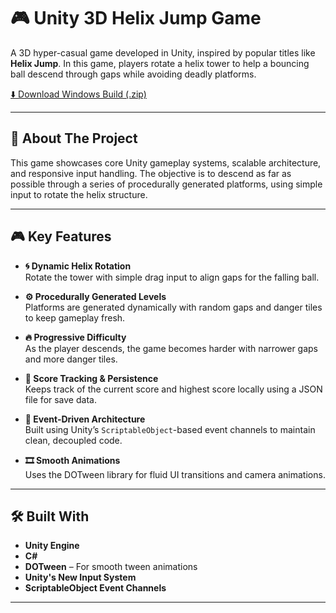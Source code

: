 # 🎮 Unity 3D Helix Jump Game

A 3D hyper-casual game developed in Unity, inspired by popular titles like **Helix Jump**. In this game, players rotate a helix tower to help a bouncing ball descend through gaps while avoiding deadly platforms.

[⬇️ Download Windows Build (.zip)](https://github.com/BHBit580/HelixJumpGame/releases/download/V/GameBuild.zip)

---

## 🧩 About The Project

This game showcases core Unity gameplay systems, scalable architecture, and responsive input handling. The objective is to descend as far as possible through a series of procedurally generated platforms, using simple input to rotate the helix structure.

---

## 🎮 Key Features

- **🌀 Dynamic Helix Rotation**  
  Rotate the tower with simple drag input to align gaps for the falling ball.

- **⚙️ Procedurally Generated Levels**  
  Platforms are generated dynamically with random gaps and danger tiles to keep gameplay fresh.

- **🔥 Progressive Difficulty**  
  As the player descends, the game becomes harder with narrower gaps and more danger tiles.

- **💾 Score Tracking & Persistence**  
  Keeps track of the current score and highest score locally using a JSON file for save data.

- **📣 Event-Driven Architecture**  
  Built using Unity’s `ScriptableObject`-based event channels to maintain clean, decoupled code.

- **🎞️ Smooth Animations**  
  Uses the DOTween library for fluid UI transitions and camera animations.

---

## 🛠️ Built With

- **Unity Engine**
- **C#**
- **DOTween** – For smooth tween animations
- **Unity's New Input System**
- **ScriptableObject Event Channels**

---
